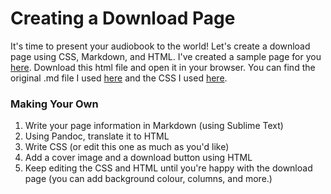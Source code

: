 # Creating a Download Page
It's time to present your audiobook to the world! Let's create a download page using CSS, Markdown, and HTML. I've created a sample page for you [here](DL.html). Download this html file and open it in your browser. You can find the original .md file I used [here](DL.md) and the CSS I used [here](CSS.css).

### Making Your Own
1. Write your page information in Markdown (using Sublime Text)
2. Using Pandoc, translate it to HTML
3. Write CSS (or edit this one as much as you'd like)
4. Add a cover image and a download button using HTML
5. Keep editing the CSS and HTML until you're happy with the download page (you can add background colour, columns, and more.)


